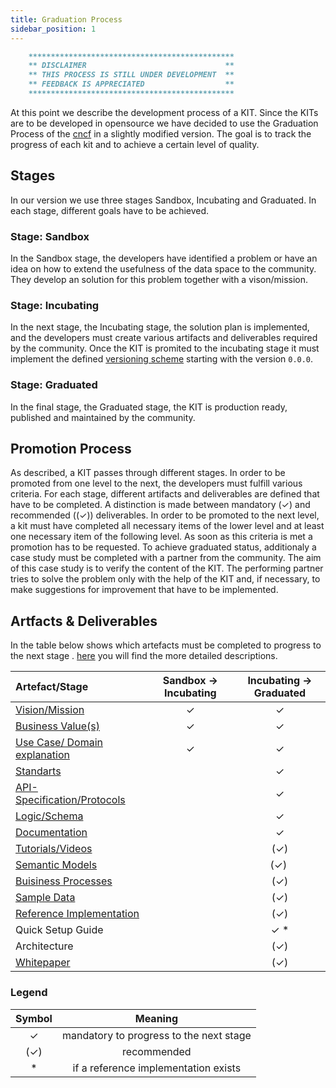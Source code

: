 ```yaml
---
title: Graduation Process
sidebar_position: 1
---
```


```md
    **********************************************
    ** DISCLAIMER                               **
    ** THIS PROCESS IS STILL UNDER DEVELOPMENT  **
    ** FEEDBACK IS APPRECIATED                  **
    **********************************************
```

At this point we describe the development process of a KIT. Since the KITs are to be developed in opensource we have decided to use the Graduation Process of the [cncf](https://www.cncf.io) in a slightly modified version. The goal is to track the progress of each kit and to achieve a certain level of quality.

## Stages

In our version we use three stages Sandbox, Incubating and Graduated. In each stage, different goals have to be achieved.

### Stage: Sandbox

In the Sandbox stage, the developers have identified a problem or have an idea on how to extend the usefulness of the data space to the community. They develop an solution for this problem together with a vison/mission.

### Stage: Incubating

In the next stage, the Incubating stage, the solution plan is implemented, and the developers must create various artifacts and deliverables required by the community. Once the KIT is promited to the incubating stage it must implement the defined [versioning scheme](versioning) starting with the version `0.0.0`.

### Stage: Graduated

In the final stage, the Graduated stage, the KIT is production ready, published and maintained by the community.

## Promotion Process

As described, a KIT passes through different stages. In order to be promoted from one level to the next, the developers must fulfill various criteria. For each stage, different artifacts and deliverables are defined that have to be completed. A distinction is made between mandatory (✓) and recommended ((✓)) deliverables. In order to be promoted to the next level, a kit must have completed all necessary items of the lower level and at least one necessary item of the following level. As soon as this criteria is met a promotion has to be requested. To achieve graduated status, additionaly a case study must be completed with a partner from the community. The aim of this case study is to verify the content of the KIT. The performing partner tries to solve the problem only with the help of the KIT and, if necessary, to make suggestions for improvement that have to be implemented.

## Artfacts & Deliverables

In the table below shows which artefacts must be completed to progress to the next stage . [here](artefacts) you will find the more detailed descriptions.

| Artefact/Stage                                                           | Sandbox → Incubating | Incubating → Graduated |
| :----------------------------------------------------------------------- | :------------------: | :--------------------: |
| [Vision/Mission](artefacts/#vision--mission)                             |          ✓           |           ✓            |
| [Business Value(s)](artefacts/#business-value)                           |          ✓           |           ✓            |
| [Use Case/ Domain explanation](artefacts/#use-case--domain-explanation)  |          ✓           |           ✓            |
| [Standarts](artefacts/#standards)                                        |                      |           ✓            |
| [API-Specification/Protocols](artefacts/#api-specifications)             |                      |           ✓            |
| [Logic/Schema](artefacts/#logic--schema)                                 |                      |           ✓            |
| [Documentation](artefacts/#documentation-in-the-context-of-development)  |                      |           ✓            |
| [Tutorials/Videos](artefacts/#tutorials)                                 |                      |          (✓)           |
| [Semantic Models](artefacts/#semantic-models)                            |                      |          (✓)           |
| [Buisiness Processes](artefacts/#business-process)                       |                      |          (✓)           |
| [Sample Data](artefacts/#sample-data)                                    |                      |          (✓)           |
| [Reference Implementation](artefacts/#reference-implementation)          |                      |          (✓)           |
| Quick Setup Guide                                                        |                      |          ✓ \*          |
| Architecture                                                             |                      |          (✓)           |
| [Whitepaper](artefacts/#whitepaper)                                      |                      |          (✓)           |

### Legend

| Symbol |                 Meaning                 |
| :----: | :-------------------------------------: |
|   ✓    | mandatory to progress to the next stage |
|  (✓)   |               recommended               |
|   \*   |  if a reference implementation exists   |
